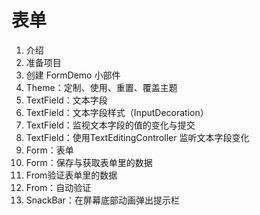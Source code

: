 # 表单

1. 介绍
2. 准备项目
3. 创建 FormDemo 小部件
4. Theme：定制、使用、重置、覆盖主题
5. TextField：文本字段
6. TextField：文本字段样式（InputDecoration）
7. TextField：监视文本字段的值的变化与提交
8. TextField：使用TextEditingController 监听文本字段变化
9. Form：表单
10. Form：保存与获取表单里的数据
11. From验证表单里的数据
12. From：自动验证
13. SnackBar：在屏幕底部动画弹出提示栏

